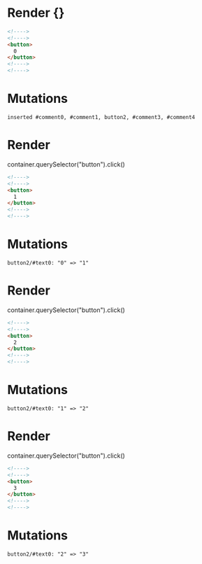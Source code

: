 # Render {}
```html
<!---->
<!---->
<button>
  0
</button>
<!---->
<!---->
```

# Mutations
```
inserted #comment0, #comment1, button2, #comment3, #comment4
```


# Render 
container.querySelector("button").click()

```html
<!---->
<!---->
<button>
  1
</button>
<!---->
<!---->
```

# Mutations
```
button2/#text0: "0" => "1"
```


# Render 
container.querySelector("button").click()

```html
<!---->
<!---->
<button>
  2
</button>
<!---->
<!---->
```

# Mutations
```
button2/#text0: "1" => "2"
```


# Render 
container.querySelector("button").click()

```html
<!---->
<!---->
<button>
  3
</button>
<!---->
<!---->
```

# Mutations
```
button2/#text0: "2" => "3"
```